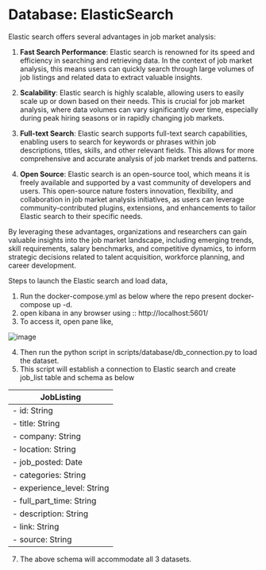 # Database: ElasticSearch

Elastic search offers several advantages in job market analysis:

1. **Fast Search Performance**: Elastic search is renowned for its speed and efficiency in searching and retrieving data. In the context of job market analysis, this means users can quickly search through large volumes of job listings and related data to extract valuable insights.

2. **Scalability**: Elastic search is highly scalable, allowing users to easily scale up or down based on their needs. This is crucial for job market analysis, where data volumes can vary significantly over time, especially during peak hiring seasons or in rapidly changing job markets.

3. **Full-text Search**: Elastic search supports full-text search capabilities, enabling users to search for keywords or phrases within job descriptions, titles, skills, and other relevant fields. This allows for more comprehensive and accurate analysis of job market trends and patterns.

4. **Open Source**: Elastic search is an open-source tool, which means it is freely available and supported by a vast community of developers and users. This open-source nature fosters innovation, flexibility, and collaboration in job market analysis initiatives, as users can leverage community-contributed plugins, extensions, and enhancements to tailor Elastic search to their specific needs.

By leveraging these advantages, organizations and researchers can gain valuable insights into the job market landscape, including emerging trends, skill requirements, salary benchmarks, and competitive dynamics, to inform strategic decisions related to talent acquisition, workforce planning, and career development.

Steps to launch the Elastic search and load data,

1. Run the docker-compose.yml as below where the repo present
docker-compose up -d. 
2. open kibana in any browser using :: http://localhost:5601/
3. To access it, open pane like,
   
  ![image](https://github.com/arunp77/Job-Market-project/assets/154029167/02d38472-2fd6-4c39-8b0d-4de2bce58635)

4. Then run the python script in scripts/database/db_connection.py to load the dataset.
5. This script will establish a connection to Elastic search and create job_list table and schema as below


|                JobListing             |
|---------------------------------------|
| - id: String                          |
| - title: String                       |
| - company: String                     |
| - location: String                    |
| - job_posted: Date                    |
| - categories: String                  |
| - experience_level: String            |
| - full_part_time: String              |
| - description: String                 |
| - link: String                        |
| - source: String                      |


7. The above schema will accommodate all 3 datasets. 
